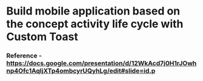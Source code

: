 # Build mobile application based on the concept activity life cycle with Custom Toast

### Reference - https://docs.google.com/presentation/d/12WkAcd7j0H1rJOwhnp4Ofc1AqIjXTp4ombcyrUQyhLg/edit#slide=id.p
